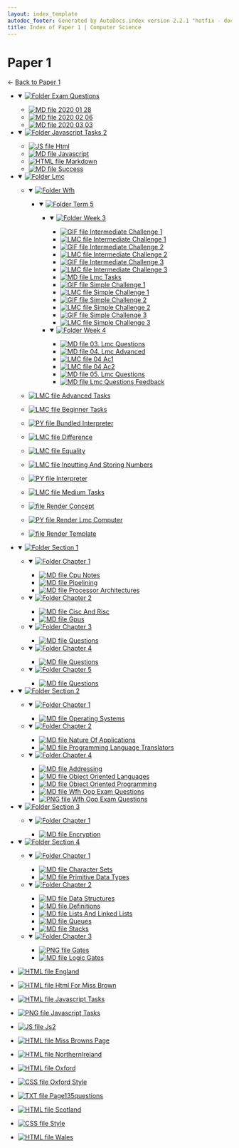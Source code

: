 ```yaml
---
layout: index_template
autodoc_footer: Generated by AutoDocs.index version 2.2.1 "hotfix - documents actually work now" ⓒ Starwort, 2020
title: Index of Paper 1 | Computer Science
---
```


# **Paper 1**

← [Back to Paper 1](..)

- <details open><summary><a href='Paper_1/exam_questions'><img title='Folder' src='https://starwort.github.io/computer-science/icon-folder.png'> Exam Questions</a></summary>

  - [![MD file](https://img.icons8.com/windows/512/03dac6/regular-document.png) 2020 01 28](Paper_1/exam_questions/2020_01_28.md)
  - [![MD file](https://img.icons8.com/windows/512/03dac6/regular-document.png) 2020 02 06](Paper_1/exam_questions/2020_02_06.md)
  - [![MD file](https://img.icons8.com/windows/512/03dac6/regular-document.png) 2020 03 03](Paper_1/exam_questions/2020_03_03.md)

  </details>
- <details open><summary><a href='Paper_1/javascript_tasks_2'><img title='Folder' src='https://starwort.github.io/computer-science/icon-folder.png'> Javascript Tasks 2</a></summary>

  - [![JS file](https://img.icons8.com/windows/512/03dac6/js.png) Html](Paper_1/javascript_tasks_2/html.js)
  - [![MD file](https://img.icons8.com/windows/512/03dac6/regular-document.png) Javascript](Paper_1/javascript_tasks_2/javascript.md)
  - [![HTML file](https://img.icons8.com/windows/512/03dac6/regular-document.png) Markdown](Paper_1/javascript_tasks_2/markdown.html)
  - [![MD file](https://img.icons8.com/windows/512/03dac6/regular-document.png) Success](Paper_1/javascript_tasks_2/success.md)

  </details>
- <details open><summary><a href='Paper_1/lmc'><img title='Folder' src='https://starwort.github.io/computer-science/icon-folder.png'> Lmc</a></summary>

  - <details open><summary><a href='Paper_1/lmc/wfh'><img title='Folder' src='https://starwort.github.io/computer-science/icon-folder.png'> Wfh</a></summary>

    - <details open><summary><a href='Paper_1/lmc/wfh/term_5'><img title='Folder' src='https://starwort.github.io/computer-science/icon-folder.png'> Term 5</a></summary>

      - <details open><summary><a href='Paper_1/lmc/wfh/term_5/week_3'><img title='Folder' src='https://starwort.github.io/computer-science/icon-folder.png'> Week 3</a></summary>

        - [![GIF file](https://img.icons8.com/windows/512/03dac6/image-document.png) Intermediate Challenge 1](Paper_1/lmc/wfh/term_5/week_3/intermediate_challenge_1.gif)
        - [![LMC file](https://starwort.github.io/computer-science/icon-lmc.png) Intermediate Challenge 1](Paper_1/lmc/wfh/term_5/week_3/intermediate_challenge_1.lmc)
        - [![GIF file](https://img.icons8.com/windows/512/03dac6/image-document.png) Intermediate Challenge 2](Paper_1/lmc/wfh/term_5/week_3/intermediate_challenge_2.gif)
        - [![LMC file](https://starwort.github.io/computer-science/icon-lmc.png) Intermediate Challenge 2](Paper_1/lmc/wfh/term_5/week_3/intermediate_challenge_2.lmc)
        - [![GIF file](https://img.icons8.com/windows/512/03dac6/image-document.png) Intermediate Challenge 3](Paper_1/lmc/wfh/term_5/week_3/intermediate_challenge_3.gif)
        - [![LMC file](https://starwort.github.io/computer-science/icon-lmc.png) Intermediate Challenge 3](Paper_1/lmc/wfh/term_5/week_3/intermediate_challenge_3.lmc)
        - [![MD file](https://img.icons8.com/windows/512/03dac6/regular-document.png) Lmc Tasks](Paper_1/lmc/wfh/term_5/week_3/lmc_tasks.md)
        - [![GIF file](https://img.icons8.com/windows/512/03dac6/image-document.png) Simple Challenge 1](Paper_1/lmc/wfh/term_5/week_3/simple_challenge_1.gif)
        - [![LMC file](https://starwort.github.io/computer-science/icon-lmc.png) Simple Challenge 1](Paper_1/lmc/wfh/term_5/week_3/simple_challenge_1.lmc)
        - [![GIF file](https://img.icons8.com/windows/512/03dac6/image-document.png) Simple Challenge 2](Paper_1/lmc/wfh/term_5/week_3/simple_challenge_2.gif)
        - [![LMC file](https://starwort.github.io/computer-science/icon-lmc.png) Simple Challenge 2](Paper_1/lmc/wfh/term_5/week_3/simple_challenge_2.lmc)
        - [![GIF file](https://img.icons8.com/windows/512/03dac6/image-document.png) Simple Challenge 3](Paper_1/lmc/wfh/term_5/week_3/simple_challenge_3.gif)
        - [![LMC file](https://starwort.github.io/computer-science/icon-lmc.png) Simple Challenge 3](Paper_1/lmc/wfh/term_5/week_3/simple_challenge_3.lmc)

        </details>
      - <details open><summary><a href='Paper_1/lmc/wfh/term_5/week_4'><img title='Folder' src='https://starwort.github.io/computer-science/icon-folder.png'> Week 4</a></summary>

        - [![MD file](https://img.icons8.com/windows/512/03dac6/regular-document.png) 03. Lmc Questions](Paper_1/lmc/wfh/term_5/week_4/03._lmc_questions.md)
        - [![MD file](https://img.icons8.com/windows/512/03dac6/regular-document.png) 04. Lmc Advanced](Paper_1/lmc/wfh/term_5/week_4/04._lmc_advanced.md)
        - [![LMC file](https://starwort.github.io/computer-science/icon-lmc.png) 04 Ac1](Paper_1/lmc/wfh/term_5/week_4/04_ac1.lmc)
        - [![LMC file](https://starwort.github.io/computer-science/icon-lmc.png) 04 Ac2](Paper_1/lmc/wfh/term_5/week_4/04_ac2.lmc)
        - [![MD file](https://img.icons8.com/windows/512/03dac6/regular-document.png) 05. Lmc Questions](Paper_1/lmc/wfh/term_5/week_4/05._lmc_questions.md)
        - [![MD file](https://img.icons8.com/windows/512/03dac6/regular-document.png) Lmc Questions Feedback](Paper_1/lmc/wfh/term_5/week_4/lmc_questions_feedback.md)

        </details>

      </details>

    </details>
  - [![LMC file](https://starwort.github.io/computer-science/icon-lmc.png) Advanced Tasks](Paper_1/lmc/advanced_tasks.lmc)
  - [![LMC file](https://starwort.github.io/computer-science/icon-lmc.png) Beginner Tasks](Paper_1/lmc/beginner_tasks.lmc)
  - [![PY file](https://img.icons8.com/windows/512/03dac6/py.png) Bundled Interpreter](Paper_1/lmc/bundled_interpreter.py)
  - [![LMC file](https://starwort.github.io/computer-science/icon-lmc.png) Difference](Paper_1/lmc/difference.lmc)
  - [![LMC file](https://starwort.github.io/computer-science/icon-lmc.png) Equality](Paper_1/lmc/equality.lmc)
  - [![LMC file](https://starwort.github.io/computer-science/icon-lmc.png) Inputting And Storing Numbers](Paper_1/lmc/inputting_and_storing_numbers.lmc)
  - [![PY file](https://img.icons8.com/windows/512/03dac6/py.png) Interpreter](Paper_1/lmc/interpreter.py)
  - [![LMC file](https://starwort.github.io/computer-science/icon-lmc.png) Medium Tasks](Paper_1/lmc/medium_tasks.lmc)
  - [![ file](https://img.icons8.com/windows/512/03dac6/binary-file.png) Render Concept](Paper_1/lmc/render_concept)
  - [![PY file](https://img.icons8.com/windows/512/03dac6/py.png) Render Lmc Computer](Paper_1/lmc/render_lmc_computer.py)
  - [![ file](https://img.icons8.com/windows/512/03dac6/binary-file.png) Render Template](Paper_1/lmc/render_template)

  </details>
- <details open><summary><a href='Paper_1/section_1'><img title='Folder' src='https://starwort.github.io/computer-science/icon-folder.png'> Section 1</a></summary>

  - <details open><summary><a href='Paper_1/section_1/chapter_1'><img title='Folder' src='https://starwort.github.io/computer-science/icon-folder.png'> Chapter 1</a></summary>

    - [![MD file](https://img.icons8.com/windows/512/03dac6/regular-document.png) Cpu Notes](Paper_1/section_1/chapter_1/cpu_notes.md)
    - [![MD file](https://img.icons8.com/windows/512/03dac6/regular-document.png) Pipelining](Paper_1/section_1/chapter_1/pipelining.md)
    - [![MD file](https://img.icons8.com/windows/512/03dac6/regular-document.png) Processor Architectures](Paper_1/section_1/chapter_1/processor_architectures.md)

    </details>
  - <details open><summary><a href='Paper_1/section_1/chapter_2'><img title='Folder' src='https://starwort.github.io/computer-science/icon-folder.png'> Chapter 2</a></summary>

    - [![MD file](https://img.icons8.com/windows/512/03dac6/regular-document.png) Cisc And Risc](Paper_1/section_1/chapter_2/cisc_and_risc.md)
    - [![MD file](https://img.icons8.com/windows/512/03dac6/regular-document.png) Gpus](Paper_1/section_1/chapter_2/gpus.md)

    </details>
  - <details open><summary><a href='Paper_1/section_1/chapter_3'><img title='Folder' src='https://starwort.github.io/computer-science/icon-folder.png'> Chapter 3</a></summary>

    - [![MD file](https://img.icons8.com/windows/512/03dac6/regular-document.png) Questions](Paper_1/section_1/chapter_3/questions.md)

    </details>
  - <details open><summary><a href='Paper_1/section_1/chapter_4'><img title='Folder' src='https://starwort.github.io/computer-science/icon-folder.png'> Chapter 4</a></summary>

    - [![MD file](https://img.icons8.com/windows/512/03dac6/regular-document.png) Questions](Paper_1/section_1/chapter_4/questions.md)

    </details>
  - <details open><summary><a href='Paper_1/section_1/chapter_5'><img title='Folder' src='https://starwort.github.io/computer-science/icon-folder.png'> Chapter 5</a></summary>

    - [![MD file](https://img.icons8.com/windows/512/03dac6/regular-document.png) Questions](Paper_1/section_1/chapter_5/questions.md)

    </details>

  </details>
- <details open><summary><a href='Paper_1/section_2'><img title='Folder' src='https://starwort.github.io/computer-science/icon-folder.png'> Section 2</a></summary>

  - <details open><summary><a href='Paper_1/section_2/chapter_1'><img title='Folder' src='https://starwort.github.io/computer-science/icon-folder.png'> Chapter 1</a></summary>

    - [![MD file](https://img.icons8.com/windows/512/03dac6/regular-document.png) Operating Systems](Paper_1/section_2/chapter_1/operating_systems.md)

    </details>
  - <details open><summary><a href='Paper_1/section_2/chapter_2'><img title='Folder' src='https://starwort.github.io/computer-science/icon-folder.png'> Chapter 2</a></summary>

    - [![MD file](https://img.icons8.com/windows/512/03dac6/regular-document.png) Nature Of Applications](Paper_1/section_2/chapter_2/nature_of_applications.md)
    - [![MD file](https://img.icons8.com/windows/512/03dac6/regular-document.png) Programming Language Translators](Paper_1/section_2/chapter_2/programming_language_translators.md)

    </details>
  - <details open><summary><a href='Paper_1/section_2/chapter_4'><img title='Folder' src='https://starwort.github.io/computer-science/icon-folder.png'> Chapter 4</a></summary>

    - [![MD file](https://img.icons8.com/windows/512/03dac6/regular-document.png) Addressing](Paper_1/section_2/chapter_4/addressing.md)
    - [![MD file](https://img.icons8.com/windows/512/03dac6/regular-document.png) Object Oriented Languages](Paper_1/section_2/chapter_4/object_oriented_languages.md)
    - [![MD file](https://img.icons8.com/windows/512/03dac6/regular-document.png) Object Oriented Programming](Paper_1/section_2/chapter_4/object_oriented_programming.md)
    - [![MD file](https://img.icons8.com/windows/512/03dac6/regular-document.png) Wfh Oop Exam Questions](Paper_1/section_2/chapter_4/wfh_oop_exam_questions.md)
    - [![PNG file](https://img.icons8.com/windows/512/03dac6/image-document.png) Wfh Oop Exam Questions](Paper_1/section_2/chapter_4/wfh_oop_exam_questions.png)

    </details>

  </details>
- <details open><summary><a href='Paper_1/section_3'><img title='Folder' src='https://starwort.github.io/computer-science/icon-folder.png'> Section 3</a></summary>

  - <details open><summary><a href='Paper_1/section_3/chapter_1'><img title='Folder' src='https://starwort.github.io/computer-science/icon-folder.png'> Chapter 1</a></summary>

    - [![MD file](https://img.icons8.com/windows/512/03dac6/regular-document.png) Encryption](Paper_1/section_3/chapter_1/encryption.md)

    </details>

  </details>
- <details open><summary><a href='Paper_1/section_4'><img title='Folder' src='https://starwort.github.io/computer-science/icon-folder.png'> Section 4</a></summary>

  - <details open><summary><a href='Paper_1/section_4/chapter_1'><img title='Folder' src='https://starwort.github.io/computer-science/icon-folder.png'> Chapter 1</a></summary>

    - [![MD file](https://img.icons8.com/windows/512/03dac6/regular-document.png) Character Sets](Paper_1/section_4/chapter_1/character_sets.md)
    - [![MD file](https://img.icons8.com/windows/512/03dac6/regular-document.png) Primitive Data Types](Paper_1/section_4/chapter_1/primitive_data_types.md)

    </details>
  - <details open><summary><a href='Paper_1/section_4/chapter_2'><img title='Folder' src='https://starwort.github.io/computer-science/icon-folder.png'> Chapter 2</a></summary>

    - [![MD file](https://img.icons8.com/windows/512/03dac6/regular-document.png) Data Structures](Paper_1/section_4/chapter_2/data_structures.md)
    - [![MD file](https://img.icons8.com/windows/512/03dac6/regular-document.png) Definitions](Paper_1/section_4/chapter_2/definitions.md)
    - [![MD file](https://img.icons8.com/windows/512/03dac6/regular-document.png) Lists And Linked Lists](Paper_1/section_4/chapter_2/lists_and_linked_lists.md)
    - [![MD file](https://img.icons8.com/windows/512/03dac6/regular-document.png) Queues](Paper_1/section_4/chapter_2/queues.md)
    - [![MD file](https://img.icons8.com/windows/512/03dac6/regular-document.png) Stacks](Paper_1/section_4/chapter_2/stacks.md)

    </details>
  - <details open><summary><a href='Paper_1/section_4/chapter_3'><img title='Folder' src='https://starwort.github.io/computer-science/icon-folder.png'> Chapter 3</a></summary>

    - [![PNG file](https://img.icons8.com/windows/512/03dac6/image-document.png) Gates](Paper_1/section_4/chapter_3/gates.png)
    - [![MD file](https://img.icons8.com/windows/512/03dac6/regular-document.png) Logic Gates](Paper_1/section_4/chapter_3/logic_gates.md)

    </details>

  </details>
- [![HTML file](https://img.icons8.com/windows/512/03dac6/regular-document.png) England](Paper_1/england.html)
- [![HTML file](https://img.icons8.com/windows/512/03dac6/regular-document.png) Html For Miss Brown](Paper_1/html_for_miss_brown.html)
- [![HTML file](https://img.icons8.com/windows/512/03dac6/regular-document.png) Javascript Tasks](Paper_1/javascript_tasks.html)
- [![PNG file](https://img.icons8.com/windows/512/03dac6/image-document.png) Javascript Tasks](Paper_1/javascript_tasks.png)
- [![JS file](https://img.icons8.com/windows/512/03dac6/js.png) Js2](Paper_1/js2.js)
- [![HTML file](https://img.icons8.com/windows/512/03dac6/regular-document.png) Miss Browns Page](Paper_1/miss_browns_page.html)
- [![HTML file](https://img.icons8.com/windows/512/03dac6/regular-document.png) NorthernIreland](Paper_1/northernIreland.html)
- [![HTML file](https://img.icons8.com/windows/512/03dac6/regular-document.png) Oxford](Paper_1/oxford.html)
- [![CSS file](https://img.icons8.com/windows/512/03dac6/css.png) Oxford Style](Paper_1/oxford_style.css)
- [![TXT file](https://img.icons8.com/windows/512/03dac6/document.png) Page135questions](Paper_1/page135questions.txt)
- [![HTML file](https://img.icons8.com/windows/512/03dac6/regular-document.png) Scotland](Paper_1/scotland.html)
- [![CSS file](https://img.icons8.com/windows/512/03dac6/css.png) Style](Paper_1/style.css)
- [![HTML file](https://img.icons8.com/windows/512/03dac6/regular-document.png) Wales](Paper_1/wales.html)

